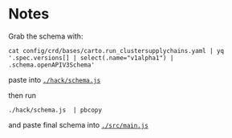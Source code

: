 
# Notes

Grab the schema with: 
```
cat config/crd/bases/carto.run_clustersupplychains.yaml | yq '.spec.versions[] | select(.name="v1alpha1") | .schema.openAPIV3Schema'
```

paste into [`./hack/schema.js`](./hack/schema.js)

then run 
```
./hack/schema.js  | pbcopy
```

and paste final schema into [`./src/main.js`](./src/main.js)